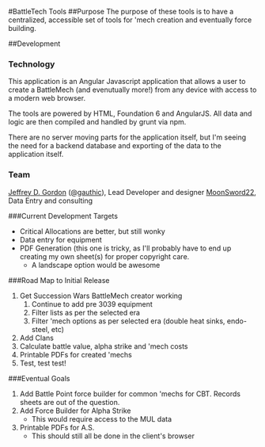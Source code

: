 #BattleTech Tools
##Purpose
The purpose of these tools is to have a centralized, accessible set of tools for 'mech creation and eventually force building.

##Development
### Technology
This application is an Angular Javascript application that allows a user to create a BattleMech (and evenutually more!) from any device with access to a modern web browser.

The tools are powered by HTML, Foundation 6 and AngularJS. All data and logic are then compiled and handled by grunt via npm.

There are no server moving parts for the application itself, but I'm seeing the need for a backend database and exporting of the data to the application itself.

### Team
[Jeffrey D. Gordon](https://github.com/jdgwf) ([@gauthic](https://twitter.com/gauthic)), Lead Developer and designer
[MoonSword22](https://github.com/MoonSword22), Data Entry and consulting

###Current Development Targets
* Critical Allocations are better, but still wonky
* Data entry for equipment
* PDF Generation (this one is tricky, as I'll probably have to end up creating my own sheet(s) for proper copyright care.
    * A landscape option would be awesome

###Road Map to Initial Release
1. Get Succession Wars BattleMech creator working
    1. Continue to add pre 3039 equipment
    2. Filter lists as per the selected era
    3. Filter 'mech options as per selected era (double heat sinks, endo-steel, etc)
2. Add Clans
3. Calculate battle value, alpha strike and 'mech costs
4. Printable PDFs for created 'mechs
5. Test, test test!

###Eventual Goals
1. Add Battle Point force builder for common 'mechs for CBT. Records sheets are out of the question.
2. Add Force Builder for Alpha Strike
    * This would require access to the MUL data
3. Printable PDFs for A.S.
    * This should still all be done in the client's browser
